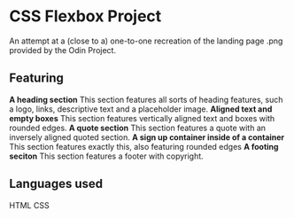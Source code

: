 # CSS Flexbox Project

An attempt at a (close to a) one-to-one recreation of the landing page .png provided by the Odin Project.

## Featuring

**A heading section** This section features all sorts of heading features, such a logo, links, descriptive text and a placeholder image.
**Aligned text and empty boxes** This section features vertically aligned text and boxes with rounded edges.
**A quote section** This section features a quote with an inversely aligned quoted section.
**A sign up container inside of a container** This section features exactly this, also featuring rounded edges
**A footing seciton** This section features a footer with copyright.

## Languages used

HTML 
CSS
